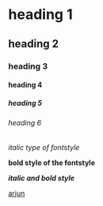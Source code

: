 # heading  1
## heading 2
### heading 3
#### heading 4
##### heading 5
###### heading 6
*italic type of fontstyle*

**bold style of the fontstyle**

***italic and bold style***

[arjun](https://www.google.com/search?q=google+classroom&oq=&aqs=chrome.1.35i39i362l8.2576163j0j7&sourceid=chrome&ie=UTF-8)
